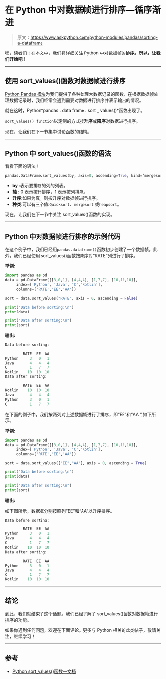 # 在 Python 中对数据帧进行排序—循序渐进

> 原文：<https://www.askpython.com/python-modules/pandas/sorting-a-dataframe>

嘿，读者们！在本文中，我们将详细关注 Python 中对数据帧的**排序。所以，让我们开始吧！**

* * *

## 使用 sort_values()函数对数据帧进行排序

[Python Pandas 模块](https://www.askpython.com/python-modules/pandas/python-pandas-module-tutorial)为我们提供了各种处理大数据记录的函数。在根据数据帧处理数据记录时，我们经常会遇到需要对数据进行排序并表示输出的情况。

就在这时，Python*pandas . data frame . sort _ values()*函数出现了。

`sort_values() function`以定制的方式按**升序**或**降序**对数据进行排序。

现在，让我们在下一节集中讨论函数的结构。

* * *

## Python 中 sort_values()函数的语法

看看下面的语法！

```py
pandas.DataFrame.sort_values(by, axis=0, ascending=True, kind=’mergesort’)

```

*   **by** :表示要排序的列的列表。
*   **轴** : 0 表示按行排序，1 表示按列排序。
*   **升序**:如果为真，则按升序对数据帧进行排序。
*   **种类**:可以有三个值:`Quicksort`、`mergesort` 或`heapsort`。

现在，让我们在下一节中关注 sort_values()函数的实现。

* * *

## Python 中对数据帧进行排序的示例代码

在这个例子中，我们已经用`pandas.dataframe()`函数初步创建了一个数据帧。此外，我们已经使用 sort_values()函数按降序对“RATE”列进行了排序。

**举例:**

```py
import pandas as pd
data = pd.DataFrame([[3,0,1], [4,4,4], [1,7,7], [10,10,10]],
     index=['Python', 'Java', 'C','Kotlin'],
     columns=['RATE','EE','AA'])

sort = data.sort_values("RATE", axis = 0, ascending = False)

print("Data before sorting:\n")
print(data)

print("Data after sorting:\n")
print(sort)

```

**输出:**

```py
Data before sorting:

        RATE  EE  AA
Python     3   0   1
Java       4   4   4
C          1   7   7
Kotlin    10  10  10
Data after sorting:

        RATE  EE  AA
Kotlin    10  10  10
Java       4   4   4
Python     3   0   1
C          1   7   7

```

在下面的例子中，我们按两列对上述数据帧进行了排序，即“EE”和“AA ”,如下所示。

**举例:**

```py
import pandas as pd
data = pd.DataFrame([[3,0,1], [4,4,4], [1,7,7], [10,10,10]],
     index=['Python', 'Java', 'C','Kotlin'],
     columns=['RATE','EE','AA'])

sort = data.sort_values(["EE","AA"], axis = 0, ascending = True)

print("Data before sorting:\n")
print(data)

print("Data after sorting:\n")
print(sort)

```

**输出:**

如下图所示，数据框分别按照列“EE”和“AA”以升序排序。

```py
Data before sorting:

        RATE  EE  AA
Python     3   0   1
Java       4   4   4
C          1   7   7
Kotlin    10  10  10
Data after sorting:

        RATE  EE  AA
Python     3   0   1
Java       4   4   4
C          1   7   7
Kotlin    10  10  10

```

* * *

## 结论

到此，我们就结束了这个话题。我们已经了解了 sort_values()函数对数据帧进行排序的功能。

如果你遇到任何问题，欢迎在下面评论。更多与 Python 相关的此类帖子，敬请关注，继续学习！

* * *

## 参考

*   [Python sort_values()函数—文档](https://pandas.pydata.org/pandas-docs/stable/reference/api/pandas.DataFrame.sort_values.html)